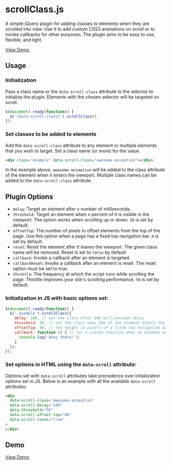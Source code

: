 # scrollClass.js

A simple jQuery plugin for adding classes to elements when they are scrolled into view. Use it to add custom CSS3 animations on scroll or to invoke callbacks for other purposes. The plugin aims to be easy to use, flexible, and light.

[View Demo](http://www.virgiliudiaconu.com/work/scroll-class/)

## Usage

### Initialization

Pass a class name or the `data-scroll-class` attribute to the selector to initialize the plugin. Elements with the chosen selector will be targeted on scroll.

```js
$(document).ready(function() {
  $('[data-scroll-class]').scrollClass();
});
```

### Set classes to be added to elements

Add the `data-scroll-class` attribute to any element or multiple elements that you wish to target. Set a class name (or more) for the value.

```html
<div class="example" data-scroll-class="awesome-animation"></div>
```

In the example above, `awesome-animation` will be added to the class attribute of the element when it enters the viewport. Multiple class names can be added to the `data-scroll-class` attribute.

## Plugin Options

- `delay`: Target an element after x number of milliseconds.
- `threshold`: Target an element when x percent of it is visible in the viewport. The option works when scrolling up or down. `50` is set by default.
- `offsetTop`: The number of pixels to offset elements from the top of the page. Use this option when a page has a fixed top navigation bar. `0` is set by default.
- `reset`: Reset the element after it leaves the viewport. The given class name will be removed. Reset is set to `false` by default.
- `callback`: Invoke a callback after an element is targeted.
- `callbackReset`: Invoke a callback after an element is reset. The reset option must be set to true.
- `throttle`: The frequency at which the script runs while scrolling the page. Throttle improves your site's scrolling performance. `50` is set by default.

### Initialization in JS with basic options set:

```js
$(document).ready(function() {
  $('.example').scrollClass({
    delay: 100, // set the class after 100 milliseconds delay
    threshold: 50, // set the class when 50% of the element enters the viewport
    offsetTop: 80, // the height in pixels of a fixed top navigation bar
    callback: function () { // run a custom function when an element enters the viewport
      console.log('Ahoy there!');
    }
  });
});
```
### Set options in HTML using the `data-scroll` attribute:

Options set with `data-scroll` attributes take precedence over initialization options set in JS. Below is an example with all the available `data-scroll` attributes:

```html
<div
  data-scroll-class="awesome-animation"
  data-scroll-delay="100"
  data-threshold="50"
  data-scroll-offset-top="80"
  data-scroll-reset="true"
>
</div>
```

## Demo
[View Demo](http://www.virgiliudiaconu.com/work/scroll-class/)
